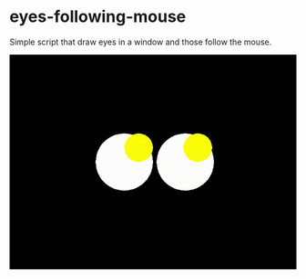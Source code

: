 # eyes-following-mouse
Simple script that draw eyes in a window and those follow the mouse.

![alt text](https://github.com/neripinata/eyes-following-mouse/blob/master/ojos.gif)
